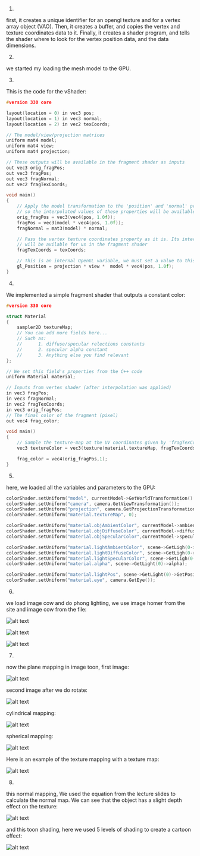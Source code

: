 1)
first, it creates a unique identifier for an opengl texture and for a vertex array object (VAO). Then, it creates a buffer, and copies the vertex and texture coordinates data to it. Finally, it creates a shader program, and tells the shader where to look for the vertex position data, and the data dimensions.

2)
we started my loading the mesh model to the GPU.

3)
This is the code for the vShader:
```c++
#version 330 core

layout(location = 0) in vec3 pos;
layout(location = 1) in vec3 normal;
layout(location = 2) in vec2 texCoords;

// The model/view/projection matrices
uniform mat4 model;
uniform mat4 view;
uniform mat4 projection;

// These outputs will be available in the fragment shader as inputs
out vec3 orig_fragPos;
out vec3 fragPos;
out vec3 fragNormal;
out vec2 fragTexCoords;

void main()
{
	// Apply the model transformation to the 'position' and 'normal' properties of the vertex,
	// so the interpolated values of these properties will be available for usi n the fragment shader
	orig_fragPos = vec3(vec4(pos, 1.0f));
	fragPos = vec3(model * vec4(pos, 1.0f));
	fragNormal = mat3(model) * normal;

	// Pass the vertex texture coordinates property as it is. Its interpolated value
	// will be avilable for us in the fragment shader
	fragTexCoords = texCoords;

	// This is an internal OpenGL variable, we must set a value to this variable
	gl_Position = projection * view *  model * vec4(pos, 1.0f);
}
```
4)
We implemented a simple fragment shader that outputs a constant color:
```c++
#version 330 core

struct Material
{
	sampler2D textureMap;
	// You can add more fields here...
	// Such as:
	//		1. diffuse/specular relections constants
	//		2. specular alpha constant
	//		3. Anything else you find relevant
};

// We set this field's properties from the C++ code
uniform Material material;

// Inputs from vertex shader (after interpolation was applied)
in vec3 fragPos;
in vec3 fragNormal;
in vec2 fragTexCoords;
in vec3 orig_fragPos;
// The final color of the fragment (pixel)
out vec4 frag_color;

void main()
{
	// Sample the texture-map at the UV coordinates given by 'fragTexCoords'
	vec3 textureColor = vec3(texture(material.textureMap, fragTexCoords));

	frag_color = vec4(orig_fragPos,1);
}

```
5)
here, we loaded all the variables and parameters to the GPU:
```c++
colorShader.setUniform("model", currentModel->GetWorldTransformation() *currentModel->GetModelTransformation());
colorShader.setUniform("camera", camera.GetViewTransformation());
colorShader.setUniform("projection", camera.GetProjectionTransformation());
colorShader.setUniform("material.textureMap", 0);

colorShader.setUniform("material.objAmbientColor", currentModel->ambientColor);
colorShader.setUniform("material.objDiffuseColor", currentModel->diffuseColor);
colorShader.setUniform("material.objSpecularColor",currentModel->specularColor);

colorShader.setUniform("material.lightAmbientColor", scene->GetLigh(0->ambientColor);
colorShader.setUniform("material.lightDiffuseColor", scene->GetLigh(0->diffuseColor);
colorShader.setUniform("material.lightSpecularColor", scene->GetLigh(0->specularColor);
colorShader.setUniform("material.alpha", scene->GetLight(0)->alpha);

colorShader.setUniform("material.lightPos", scene->GetLight(0)->GetPosition());
colorShader.setUniform("material.eye", camera.GetEye());
```
6)
we load image cow and do phong lighting, we use image homer from the site and image cow from the file:

![alt text](https://github.com/HaifaGraphicsCourses/computer-graphics-2023-mohamad-arrabi-mohamad-khaleel/blob/master/Assignment3Report/phong%20lighting%20homer%201.png)

![alt text](https://github.com/HaifaGraphicsCourses/computer-graphics-2023-mohamad-arrabi-mohamad-khaleel/blob/master/Assignment3Report/phong%20lighting%20homer%202.png)

![alt text](https://github.com/HaifaGraphicsCourses/computer-graphics-2023-mohamad-arrabi-mohamad-khaleel/blob/master/Assignment3Report/phong%20lighting%20cow.png)

7)

now the plane mapping in image toon, first image:

![alt text](https://github.com/HaifaGraphicsCourses/computer-graphics-2023-mohamad-arrabi-mohamad-khaleel/blob/master/Assignment3Report/teapot%20plane%20mapping%201.png)


second image after we do rotate:

![alt text](https://github.com/HaifaGraphicsCourses/computer-graphics-2023-mohamad-arrabi-mohamad-khaleel/blob/master/Assignment3Report/teapot%20plane%20mapping%202.png)


 cylindrical mapping:
 
 ![alt text](https://github.com/HaifaGraphicsCourses/computer-graphics-2023-mohamad-arrabi-mohamad-khaleel/blob/master/Assignment3Report/teapot%20cylindrical%20mapping.png)


spherical mapping:

![alt text](https://github.com/HaifaGraphicsCourses/computer-graphics-2023-mohamad-arrabi-mohamad-khaleel/blob/master/Assignment3Report/teapot%20spherical%20mapping.png)

Here is an example of the texture mapping with a texture map:

![alt text](https://github.com/HaifaGraphicsCourses/computer-graphics-2023-mohamad-arrabi-mohamad-khaleel/blob/master/Assignment3Report/gollum%20texture%20mapping%20and%20texture%20map.png)

8)
this normal mapping, We used the equation from the lecture slides to calculate the normal map. We can see that the object has a slight depth effect on the texture:

![alt text](https://github.com/HaifaGraphicsCourses/computer-graphics-2023-mohamad-arrabi-mohamad-khaleel/blob/master/Assignment3Report/gollum%20normal%20mapping.png)

and this toon shading, here we used 5 levels of shading to create a cartoon effect:

![alt text](https://github.com/HaifaGraphicsCourses/computer-graphics-2023-mohamad-arrabi-mohamad-khaleel/blob/master/Assignment3Report/teapot%20toon%20shading.png)

